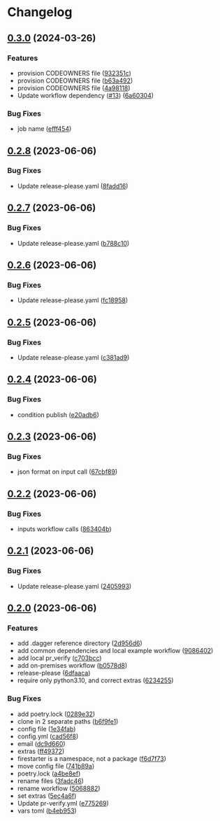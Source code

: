 # Changelog

## [0.3.0](https://github.com/prefapp/test-repo-rundagger/compare/test-repo-rundagger-v0.2.8...test-repo-rundagger-v0.3.0) (2024-03-26)


### Features

* provision CODEOWNERS file ([932351c](https://github.com/prefapp/test-repo-rundagger/commit/932351c0194fddaa56b0f9d5d56cca94c5ec75cb))
* provision CODEOWNERS file ([b63a492](https://github.com/prefapp/test-repo-rundagger/commit/b63a492bbe40a2613088de84f883cc2e61f22dbe))
* provision CODEOWNERS file ([4a98118](https://github.com/prefapp/test-repo-rundagger/commit/4a981189a8a4108f7d02082483d10a716e7e4ba3))
* Update workflow dependency ([#13](https://github.com/prefapp/test-repo-rundagger/issues/13)) ([6a60304](https://github.com/prefapp/test-repo-rundagger/commit/6a60304833e76e2ffca9d966623a00265196426f))


### Bug Fixes

* job name ([efff454](https://github.com/prefapp/test-repo-rundagger/commit/efff454649be59dfde8a3b179c704d169d237ed1))

## [0.2.8](https://github.com/prefapp/test-repo-rundagger/compare/test-repo-rundagger-v0.2.7...test-repo-rundagger-v0.2.8) (2023-06-06)


### Bug Fixes

* Update release-please.yaml ([8fadd16](https://github.com/prefapp/test-repo-rundagger/commit/8fadd164212ef12f0b5d5a04824efd41e1c0755f))

## [0.2.7](https://github.com/prefapp/test-repo-rundagger/compare/test-repo-rundagger-v0.2.6...test-repo-rundagger-v0.2.7) (2023-06-06)


### Bug Fixes

* Update release-please.yaml ([b788c10](https://github.com/prefapp/test-repo-rundagger/commit/b788c10433850088fe8d421316feb4ad9aa7cd44))

## [0.2.6](https://github.com/prefapp/test-repo-rundagger/compare/test-repo-rundagger-v0.2.5...test-repo-rundagger-v0.2.6) (2023-06-06)


### Bug Fixes

* Update release-please.yaml ([fc18958](https://github.com/prefapp/test-repo-rundagger/commit/fc189582b7104080495d5556020fdb7ebf2553fc))

## [0.2.5](https://github.com/prefapp/test-repo-rundagger/compare/test-repo-rundagger-v0.2.4...test-repo-rundagger-v0.2.5) (2023-06-06)


### Bug Fixes

* Update release-please.yaml ([c381ad9](https://github.com/prefapp/test-repo-rundagger/commit/c381ad96febf695137b4fb0d7acf3f0a1eda5c23))

## [0.2.4](https://github.com/prefapp/test-repo-rundagger/compare/test-repo-rundagger-v0.2.3...test-repo-rundagger-v0.2.4) (2023-06-06)


### Bug Fixes

* condition publish ([e20adb6](https://github.com/prefapp/test-repo-rundagger/commit/e20adb67c7ed5e36cbd61c2f607fc27e6d8741e9))

## [0.2.3](https://github.com/prefapp/test-repo-rundagger/compare/test-repo-rundagger-v0.2.2...test-repo-rundagger-v0.2.3) (2023-06-06)


### Bug Fixes

* json format on input call ([67cbf89](https://github.com/prefapp/test-repo-rundagger/commit/67cbf898c5ad7264705b54b12608063ce08f51be))

## [0.2.2](https://github.com/prefapp/test-repo-rundagger/compare/test-repo-rundagger-v0.2.1...test-repo-rundagger-v0.2.2) (2023-06-06)


### Bug Fixes

* inputs workflow calls ([863404b](https://github.com/prefapp/test-repo-rundagger/commit/863404b5b86d033d57bde93c1f0968810b730df6))

## [0.2.1](https://github.com/prefapp/test-repo-rundagger/compare/test-repo-rundagger-v0.2.0...test-repo-rundagger-v0.2.1) (2023-06-06)


### Bug Fixes

* Update release-please.yaml ([2405993](https://github.com/prefapp/test-repo-rundagger/commit/240599349cb96a72ba1cfac81ce4369cdd07d87a))

## [0.2.0](https://github.com/prefapp/test-repo-rundagger/compare/test-repo-rundagger-v0.1.0...test-repo-rundagger-v0.2.0) (2023-06-06)


### Features

* add .dagger reference directory ([2d956d6](https://github.com/prefapp/test-repo-rundagger/commit/2d956d6c4a6fa8bea33e9ce2bc6c044bb3960f14))
* add common dependencies and local example workflow ([9086402](https://github.com/prefapp/test-repo-rundagger/commit/9086402b7019b8d9c6ef598528a40a3c66fbf722))
* add local pr_verify ([c703bcc](https://github.com/prefapp/test-repo-rundagger/commit/c703bcc361f03e0ed8ec14ca01be35e443aa5c78))
* add on-premises workflow ([b0578d8](https://github.com/prefapp/test-repo-rundagger/commit/b0578d8f208e133f76774e4cbb28cbfa28c28e11))
* release-please ([6dfaaca](https://github.com/prefapp/test-repo-rundagger/commit/6dfaacae24dcdc727d786c4d783f2fc76e1a48f3))
* require only python3.10, and correct extras ([6234255](https://github.com/prefapp/test-repo-rundagger/commit/6234255fa43af36c8c2f709b803fb49bd3266218))


### Bug Fixes

* add poetry.lock ([0289e32](https://github.com/prefapp/test-repo-rundagger/commit/0289e323168b4ae1d0f4282bbafe18f25d398f8c))
* clone in 2 separate paths ([b6f9fe1](https://github.com/prefapp/test-repo-rundagger/commit/b6f9fe1861235c4bc2386975d68120f843c4f4cf))
* config file ([1e34fab](https://github.com/prefapp/test-repo-rundagger/commit/1e34fab36e1d102a045ca20643bd10f6e389b395))
* config.yml ([cad56f8](https://github.com/prefapp/test-repo-rundagger/commit/cad56f8c8c9a89a7df7c740445fa5e3e994b022d))
* email ([dc9d660](https://github.com/prefapp/test-repo-rundagger/commit/dc9d660b577267804fa05802e8e4441db1a14750))
* extras ([ff49372](https://github.com/prefapp/test-repo-rundagger/commit/ff49372f2509ebbaa873d42c7fbae6f52edf72dd))
* firestarter is a namespace, not a package ([f6d7f73](https://github.com/prefapp/test-repo-rundagger/commit/f6d7f732e7721e18018ef6fcd1b2f3771b68929b))
* move config file ([741b89a](https://github.com/prefapp/test-repo-rundagger/commit/741b89a35d64e1d0f8e74c27eef0c2c5d8340cc6))
* poetry.lock ([a4be8ef](https://github.com/prefapp/test-repo-rundagger/commit/a4be8ef7396173c719ebee041f9a384f4874edf4))
* rename files ([3fadc46](https://github.com/prefapp/test-repo-rundagger/commit/3fadc4609484fd2af39d55ab51233a5400f8f1c7))
* rename workflow ([5068882](https://github.com/prefapp/test-repo-rundagger/commit/5068882b064024c8dc2b4f4dfc73f4fc7e4cb4ca))
* set extras ([5ec4a6f](https://github.com/prefapp/test-repo-rundagger/commit/5ec4a6fa45d136a008c1194f07f61c5ff0234ffc))
* Update pr-verify.yml ([e775269](https://github.com/prefapp/test-repo-rundagger/commit/e775269b1cec5b6f03350e7696463e6b8e3a7577))
* vars toml ([b4eb953](https://github.com/prefapp/test-repo-rundagger/commit/b4eb95314ce2324c9a1686e98db1095a613250a5))
